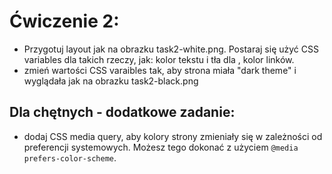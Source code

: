 # Ćwiczenie 2:

- Przygotuj layout jak na obrazku task2-white.png. Postaraj się użyć CSS variables dla takich rzeczy, jak: kolor tekstu i tła dla <body>, kolor linków.
- zmień wartości CSS varaibles tak, aby strona miała "dark theme" i wyglądała jak na obrazku task2-black.png

## Dla chętnych - dodatkowe zadanie:

- dodaj CSS media query, aby kolory strony zmieniały się w zależności od preferencji systemowych. Możesz tego dokonać z użyciem `@media prefers-color-scheme`.

